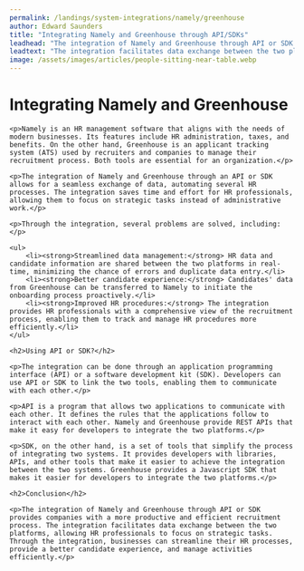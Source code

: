```yaml
---
permalink: /landings/system-integrations/namely/greenhouse
author: Edward Saunders
title: "Integrating Namely and Greenhouse through API/SDKs"
leadhead: "The integration of Namely and Greenhouse through API or SDK provides companies with a more productive and efficient recruitment process"
leadtext: "The integration facilitates data exchange between the two platforms, allowing HR professionals to focus on strategic tasks. Through the integration, businesses can streamline their HR processes, provide a better candidate experience, and manage activities efficiently."
image: /assets/images/articles/people-sitting-near-table.webp
---
```

<div class="arttext">
	<h1>Integrating Namely and Greenhouse</h1>

	<p>Namely is an HR management software that aligns with the needs of modern businesses. Its features include HR administration, taxes, and benefits. On the other hand, Greenhouse is an applicant tracking system (ATS) used by recruiters and companies to manage their recruitment process. Both tools are essential for an organization.</p>

	<p>The integration of Namely and Greenhouse through an API or SDK allows for a seamless exchange of data, automating several HR processes. The integration saves time and effort for HR professionals, allowing them to focus on strategic tasks instead of administrative work.</p>

	<p>Through the integration, several problems are solved, including:</p>

	<ul>
		<li><strong>Streamlined data management:</strong> HR data and candidate information are shared between the two platforms in real-time, minimizing the chance of errors and duplicate data entry.</li>
		<li><strong>Better candidate experience:</strong> Candidates' data from Greenhouse can be transferred to Namely to initiate the onboarding process proactively.</li>
		<li><strong>Improved HR procedures:</strong> The integration provides HR professionals with a comprehensive view of the recruitment process, enabling them to track and manage HR procedures more efficiently.</li>
	</ul>

	<h2>Using API or SDK?</h2>

	<p>The integration can be done through an application programming interface (API) or a software development kit (SDK). Developers can use API or SDK to link the two tools, enabling them to communicate with each other.</p>

	<p>API is a program that allows two applications to communicate with each other. It defines the rules that the applications follow to interact with each other. Namely and Greenhouse provide REST APIs that make it easy for developers to integrate the two platforms.</p>

	<p>SDK, on the other hand, is a set of tools that simplify the process of integrating two systems. It provides developers with libraries, APIs, and other tools that make it easier to achieve the integration between the two systems. Greenhouse provides a Javascript SDK that makes it easier for developers to integrate the two platforms.</p>

	<h2>Conclusion</h2>

	<p>The integration of Namely and Greenhouse through API or SDK provides companies with a more productive and efficient recruitment process. The integration facilitates data exchange between the two platforms, allowing HR professionals to focus on strategic tasks. Through the integration, businesses can streamline their HR processes, provide a better candidate experience, and manage activities efficiently.</p>

</div>